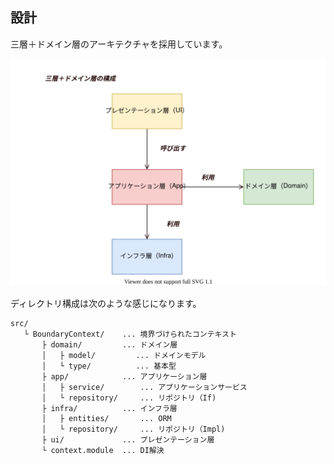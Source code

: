## 設計
三層＋ドメイン層のアーキテクチャを採用しています。  

![Alt text](./3-domain.svg)

ディレクトリ構成は次のような感じになります。  

```
src/
   └ BoundaryContext/    ... 境界づけられたコンテキスト
       ├ domain/         ... ドメイン層
       │   ├ model/         ... ドメインモデル
       │   └ type/          ... 基本型
       ├ app/            ... アプリケーション層
       │   ├ service/        ... アプリケーションサービス
       │   └ repository/     ... リポジトリ（If)
       ├ infra/          ... インフラ層
       │   ├ entities/       ... ORM
       │   └ repository/     ... リポジトリ（Impl)
       ├ ui/             ... プレゼンテーション層
       └ context.module  ... DI解決
```

